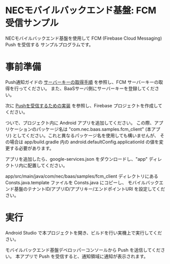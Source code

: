 NECモバイルバックエンド基盤: FCM 受信サンプル
=============================================

NECモバイルバックエンド基盤を使用して FCM (Firebase Cloud Messaging) Push を受信する
サンプルプログラムです。

事前準備
========

Push通知ガイドの
[サーバーキーの取得手順](https://nec-baas.github.io/baas-manual/latest/developer/ja/push/fcm/apikey.html)
を参照し、FCM サーバーキーの取得を行ってください。
また、BaaSサーバ側にサーバーキーを登録してください。

次に [Pushを受信するための実装](https://nec-baas.github.io/baas-manual/latest/developer/ja/push/fcm/impl_fcm.html)
を参照し、Firebase プロジェクトを作成してください。

ついで、プロジェクト内に Android アプリを追加してください。
この際、アプリケーションのパッケージ名は "com.nec.baas.samples.fcm_client" (本アプリ)
としてください。これと異なるパッケージ名を使用しても構いませんが、
その場合は app/build.gradle 内の android.defaultConfig.applicationId の値を変更する必要があります。

アプリを追加したら、google-services.json をダウンロードし、"app" ディレクトリ内に配置してください。

app/src/main/java/com/nec/baas/samples/fcm_client ディレクトリにある
Consts.java.template ファイルを Consts.java にコピーし、
モバイルバックエンド基盤のテナントID/アプリID/アプリキー/エンドポイントURI を設定してください。

実行
====

Android Studio で本プロジェクトを開き、ビルドを行い実機上で実行してください。

モバイルバックエンド基盤デベロッパーコンソールから Push を送信してください。
本アプリで Push を受信すると、通知領域に通知が表示されます。
